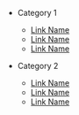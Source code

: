 * Category 1
  * [Link Name](page.md)
  * [Link Name](page.md)
  * [Link Name](page.md)


* Category 2
  * [Link Name](page.md)
  * [Link Name](page.md)
  * [Link Name](page.md)